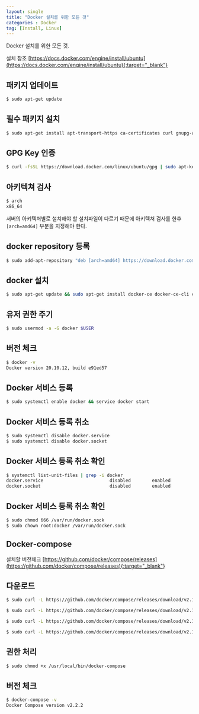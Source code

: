 ```yaml
---
layout: single
title: "Docker 설치를 위한 모든 것"
categories : Docker
tag: [Install, Linux]
---
```


Docker 설치를 위한 모든 것.

설치 참조 [https://docs.docker.com/engine/install/ubuntu](https://docs.docker.com/engine/install/ubuntu){:target="_blank"}

## 패키지 업데이트
```bash
$ sudo apt-get update
```

## 필수 패키지 설치
```bash
$ sudo apt-get install apt-transport-https ca-certificates curl gnupg-agent software-properties-common
```

## GPG Key 인증
```bash
$ curl -fsSL https://download.docker.com/linux/ubuntu/gpg | sudo apt-key add -
```

## 아키텍쳐 검사
```bash
$ arch
x86_64
```
서버의 아키텍쳐별로 설치해야 할 설치파일이 다르기 때문에 아키텍쳐 검사를 한후 `[arch=amd64]` 부분을 지정해야 한다.

## docker repository 등록
```bash
$ sudo add-apt-repository "deb [arch=amd64] https://download.docker.com/linux/ubuntu $(lsb_release -cs) stable"
```

## docker 설치
```bash
$ sudo apt-get update && sudo apt-get install docker-ce docker-ce-cli containerd.io
```

## 유저 권한 주기
```bash
$ sudo usermod -a -G docker $USER
```

## 버전 체크
```bash
$ docker -v
Docker version 20.10.12, build e91ed57
```

## Docker 서비스 등록
```bash
$ sudo systemctl enable docker && service docker start
```

## Docker 서비스 등록 취소
```bash
$ sudo systemctl disable docker.service
$ sudo systemctl disable docker.socket
```

## Docker 서비스 등록 취소 확인
```bash
$ systemctl list-unit-files | grep -i docker
docker.service                         disabled        enabled      
docker.socket                          disabled        enabled  
```

## Docker 서비스 등록 취소 확인
```bash
$ sudo chmod 666 /var/run/docker.sock
$ sudo chown root:docker /var/run/docker.sock
```

## Docker-compose
설치할 버전체크 [https://github.com/docker/compose/releases](https://github.com/docker/compose/releases){:target="_blank"}


## 다운로드
```bash
$ sudo curl -L https://github.com/docker/compose/releases/download/v2.16.0/docker-compose-`uname -s`-`uname -m` -o /usr/local/bin/docker-compose

$ sudo curl -L https://github.com/docker/compose/releases/download/v2.15.1/docker-compose-`uname -s`-`uname -m` -o /usr/local/bin/docker-compose

$ sudo curl -L https://github.com/docker/compose/releases/download/v2.12.2/docker-compose-`uname -s`-`uname -m` -o /usr/local/bin/docker-compose

$ sudo curl -L https://github.com/docker/compose/releases/download/v2.10.2/docker-compose-`uname -s`-`uname -m` -o /usr/local/bin/docker-compose
```

## 권한 처리
```bash
$ sudo chmod +x /usr/local/bin/docker-compose
```

## 버전 체크
```bash
$ docker-compose -v
Docker Compose version v2.2.2
```